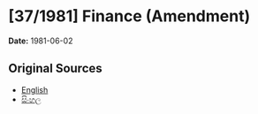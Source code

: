 # [37/1981] Finance (Amendment)

**Date:** 1981-06-02

## Original Sources

- [English](https://documents.gov.lk/view/acts/1981/6/37-1981_E.pdf)
- [සිංහල](https://documents.gov.lk/view/acts/1981/6/37-1981_S.pdf)
